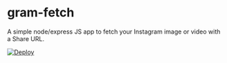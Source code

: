 # gram-fetch
A simple node/express JS app to fetch your Instagram image or video with a Share URL.

[![Deploy](https://www.herokucdn.com/deploy/button.svg)](https://heroku.com/deploy)
